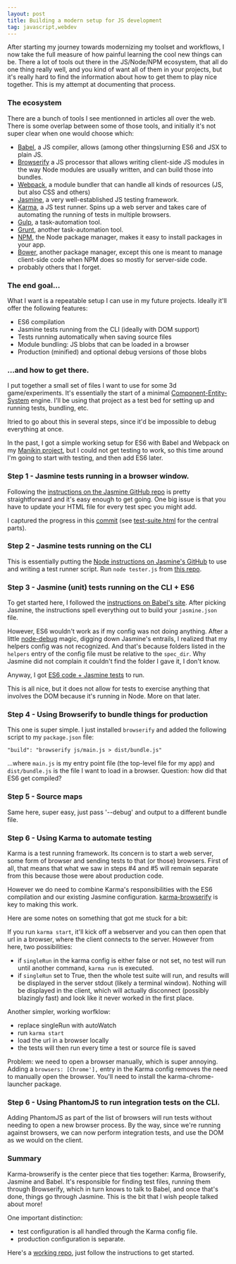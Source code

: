 ```yaml
---
layout: post
title: Building a modern setup for JS development
tag: javascript,webdev
---
```


After starting my journey towards modernizing my toolset and workflows, I now take the full measure of how painful learning the cool new things can be. There a lot of tools out there in the JS/Node/NPM ecosystem, that all do one thing really well, and you kind of want all of them in your projects, but it's really hard to find the information about how to get them to play nice together. This is my attempt at documenting that process.

### The ecosystem

There are a bunch of tools I see mentionned in articles all over the web. There is some overlap between some of those tools, and initially it's not super clear when one would choose which:

- [Babel](https://babeljs.io/), a JS compiler, allows (among other things)urning ES6 and JSX to plain JS.
- [Browserify](http://browserify.org/) a JS processor that allows writing client-side JS modules in the way Node modules are usually written, and can build those into bundles.
- [Webpack](https://webpack.github.io/), a module bundler that can handle all kinds of resources (JS, but also CSS and others)
- [Jasmine](jasmine.github.io), a very well-established JS testing framework.
- [Karma](https://karma-runner.github.io), a JS test runner. Spins up a web server and takes care of automating the running of tests in multiple browsers.
- [Gulp](http://gulpjs.com/), a task-automation tool.
- [Grunt](http://gruntjs.com/), another task-automation tool.
- [NPM](https://www.npmjs.com), the Node package manager, makes it easy to install packages in your app.
- [Bower](http://bower.io/), another package manager, except this one is meant to manage client-side code when NPM does so mostly for server-side code.
- probably others that I forget.

### The end goal...
What I want is a repeatable setup I can use in my future projects. Ideally it'll offer the following features:

- ES6 compilation
- Jasmine tests running from the CLI (ideally with DOM support)
- Tests running automatically when saving source files
- Module bundling: JS blobs that can be loaded in a browser
- Production (minified) and optional debug versions of those blobs

### ...and how to get there.
I put together a small set of files I want to use for some 3d game/experiments. It's essentially the start of a minimal [Component-Entity-System](http://www.gamedev.net/page/resources/_/technical/game-programming/understanding-component-entity-systems-r3013) engine. I'll be using that project as a test bed for setting up and running tests, bundling, etc.

Itried to go about this in several steps, since it'd be impossible to debug everything at once.

In the past, I got a simple working setup for ES6 with Babel and Webpack on my [Manikin project](https://github.com/mikaelgramont/manikin), but I could not get testing to work, so this time around I'm going to start with testing, and then add ES6 later.

### Step 1 - Jasmine tests running in a browser window.
Following the [instructions on the Jasmine GitHub repo](https://github.com/jasmine/jasmine#installation) is pretty straightforward and it's easy enough to get going. One big issue is that you have to update your HTML file for every test spec you might add.

I captured the progress in this [commit](https://github.com/mikaelgramont/exploring-jasmine-setups/tree/41ad5476c5f7645d74d8a90237c072452f54262a) (see [test-suite.html](https://github.com/mikaelgramont/exploring-jasmine-setups/blob/41ad5476c5f7645d74d8a90237c072452f54262a/tests/test-suite.html) for the central parts).

### Step 2 - Jasmine tests running on the CLI
This is essentially putting the [Node instructions on Jasmine's GitHub](http://jasmine.github.io/2.2/node.html) to use and writing a test runner script.
Run ```node tester.js``` from [this repo](https://github.com/mikaelgramont/exploring-jasmine-setups/blob/ac6e34aec5b9f88c685eff48a940ec6a5335e8d4/tester.js).

### Step 3 - Jasmine (unit) tests running on the CLI + ES6
To get started here, I followed the [instructions on Babel's site](https://babeljs.io/docs/setup/). After picking Jasmine, the instructions spell everything out to build your ```jasmine.json``` file.

However, ES6 wouldn't work as if my config was not doing anything. After a little [node-debug](https://github.com/node-inspector/node-inspector) magic, digging down Jasmine's entrails, I realized that my helpers config was not recognized. And that's because folders listed in the ```helpers``` entry of the config file must be relative to the ```spec_dir```. Why Jasmine did not complain it couldn't find the folder I gave it, I don't know.

Anyway, I got [ES6 code + Jasmine tests](https://github.com/mikaelgramont/exploring-jasmine-setups/tree/7ced883ec1fd8bc0a88ad8a916879e2fac4de998) to run.

This is all nice, but it does not allow for tests to exercise anything that involves the DOM because it's running in Node. More on that later.

### Step 4 - Using Browserify to bundle things for production
This one is super simple. I just installed ```browserify``` and added the following script to my ```package.json``` file:

```"build": "browserify js/main.js > dist/bundle.js"```

...where ```main.js``` is my entry point file (the top-level file for my app) and ```dist/bundle.js``` is the file I want to load in a browser. Question: how did that ES6 get compiled?

### Step 5 - Source maps
Same here, super easy, just pass '--debug' and output to a different bundle file.

### Step 6 - Using Karma to automate testing
Karma is a test running framework. Its concern is to start a web server, some form of browser and sending tests to that (or those) browsers. First of all, that means that what we saw in steps #4 and #5 will remain separate from this because those were about production code.

However we do need to combine Karma's responsibilities with the ES6 compilation and our existing Jasmine configuration. [karma-browserify](https://github.com/nikku/karma-browserify) is key to making this work.

Here are some notes on something that got me stuck for a bit:

If you run ```karma start```, it'll kick off a webserver and you can then open that url in a browser, where the client connects to the server. However from here, two possibilities:

- if ```singleRun``` in the karma config is either false or not set, no test will run until another command, ```karma run``` is executed.
- if ```singleRun``` set to True, then the whole test suite will run, and results will be displayed in the server stdout (likely a terminal window). Nothing will be displayed in the client, which will actually disconnect (possibly blazingly fast) and look like it never worked in the first place.

Another simpler, working worfklow:

- replace singleRun with autoWatch
- run ```karma start```
- load the url in a browser locally
- the tests will then run every time a test or source file is saved

Problem: we need to open a browser manually, which is super annoying. Adding a ```browsers: [Chrome'],``` entry in the Karma config removes the need to manually open the browser. You'll need to install the karma-chrome-launcher package.

### Step 6 - Using PhantomJS to run integration tests on the CLI.
Adding PhantomJS as part of the list of browsers will run tests without needing to open a new browser process.
By the way, since we're running against browsers, we can now perform integration tests, and use the DOM as we would on the client.

### Summary
Karma-browserify is the center piece that ties together: Karma, Browserify, Jasmine and Babel. It's responsible for finding test files, running them through Browserify, which in turn knows to talk to Babel, and once that's done, things go through Jasmine. This is the bit that I wish people talked about more!

One important distinction:

- test configuration is all handled through the Karma config file.
- production configuration is separate.

Here's a [working repo](https://github.com/mikaelgramont/exploring-jasmine-setups/tree/140884865358038e36338984e19853db8f0425ef), just follow the instructions to get started.